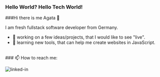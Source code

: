 ### Hello World? Hello Tech World! <br>
###Hi there is me Agata 👋

I am fresh fullstack software developer from Germany. 
- 🔭 working on a few ideas/projects, that I would like to see "live".
- 🌱 learning new tools, that can help me create websites in JavaScript. 

<br>
### 📫 How to reach me:

[<img align="left" alt="linked-in" src="https://img.shields.io/badge/linkedin-%230077B5.svg?&style=for-the-badge&logo=linkedin&logoColor=white" />](https://www.linkedin.com/in//agata-bernat) 

<br>
<br>

<!--
**Agata-Bernat/Agata-Bernat** is a ✨ _special_ ✨ repository because its `README.md` (this file) appears on your GitHub profile.

Here are some ideas to get you started:

- 🔭 I’m currently working on ...
- 🌱 I’m currently learning ...
- 👯 I’m looking to collaborate on ...
- 🤔 I’m looking for help with ...
- 💬 Ask me about ...
- 📫 How to reach me: ...
- 😄 Pronouns: ...
- ⚡ Fun fact: ...
-->
